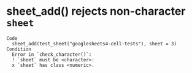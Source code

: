 # sheet_add() rejects non-character `sheet`

    Code
      sheet_add(test_sheet("googlesheets4-cell-tests"), sheet = 3)
    Condition
      Error in `check_character()`:
      ! `sheet` must be <character>:
      x `sheet` has class <numeric>.

